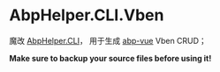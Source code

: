 # AbpHelper.CLI.Vben

魔改 [AbpHelper.CLI](https://github.com/EasyAbp/AbpHelper.CLI)，
用于生成 [abp-vue](https://github.com/NameIsBad/abp-vue) Vben CRUD；

**Make sure to backup your source files before using it!**

